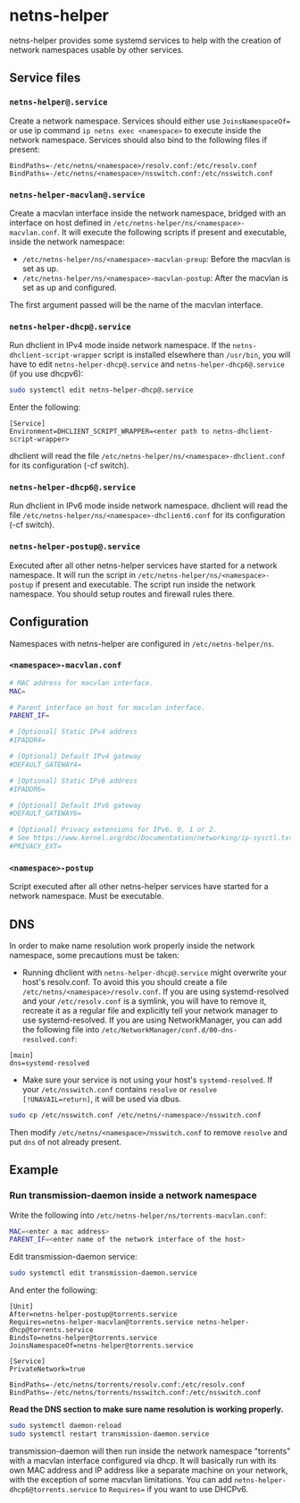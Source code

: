 netns-helper
==============================

netns-helper provides some systemd services to help with the creation of network namespaces usable by other services.

## Service files

### `netns-helper@.service`

Create a network namespace. Services should either use `JoinsNamespaceOf=` or use ip command `ip netns exec <namespace>` to execute inside the network namespace. Services should also bind to the following files if present:

```
BindPaths=-/etc/netns/<namespace>/resolv.conf:/etc/resolv.conf
BindPaths=-/etc/netns/<namespace>/nsswitch.conf:/etc/nsswitch.conf
```

### `netns-helper-macvlan@.service`

Create a macvlan interface inside the network namespace, bridged with an interface on host defined in `/etc/netns-helper/ns/<namespace>-macvlan.conf`. It will execute the following scripts if present and executable, inside the network namespace:

* `/etc/netns-helper/ns/<namespace>-macvlan-preup`: Before the macvlan is set as up.
* `/etc/netns-helper/ns/<namespace>-macvlan-postup`: After the macvlan is set as up and configured.

The first argument passed will be the name of the macvlan interface.

### `netns-helper-dhcp@.service`

Run dhclient in IPv4 mode inside network namespace. If the `netns-dhclient-script-wrapper` script is installed elsewhere than `/usr/bin`, you will have to edit `netns-helper-dhcp@.service` and `netns-helper-dhcp6@.service` (if you use dhcpv6):

```sh
sudo systemctl edit netns-helper-dhcp@.service
```

Enter the following:
```
[Service]
Environment=DHCLIENT_SCRIPT_WRAPPER=<enter path to netns-dhclient-script-wrapper>
```

dhclient will read the file `/etc/netns-helper/ns/<namespace>-dhclient.conf` for its configuration (-cf switch).

### `netns-helper-dhcp6@.service`

Run dhclient in IPv6 mode inside network namespace. dhclient will read the file `/etc/netns-helper/ns/<namespace>-dhclient6.conf` for its configuration (-cf switch).

### `netns-helper-postup@.service`

Executed after all other netns-helper services have started for a network namespace. It will run the script in `/etc/netns-helper/ns/<namespace>-postup` if present and executable. The script run inside the network namespace. You should setup routes and firewall rules there.

## Configuration

Namespaces with netns-helper are configured in `/etc/netns-helper/ns`.

### `<namespace>-macvlan.conf`

```sh
# MAC address for macvlan interface.
MAC=

# Parent interface on host for macvlan interface.
PARENT_IF=

# [Optional] Static IPv4 address
#IPADDR4=

# [Optional] Default IPv4 gateway
#DEFAULT_GATEWAY4=

# [Optional] Static IPv6 address
#IPADDR6=

# [Optional] Default IPv6 gateway
#DEFAULT_GATEWAY6=

# [Optional] Privacy extensions for IPv6. 0, 1 or 2.
# See https://www.kernel.org/doc/Documentation/networking/ip-sysctl.txt `use_tempaddr`.
#PRIVACY_EXT=
```

### `<namespace>-postup`

Script executed after all other netns-helper services have started for a network namespace. Must be executable.

## DNS

In order to make name resolution work properly inside the network namespace, some precautions must be taken:

* Running dhclient with `netns-helper-dhcp@.service` might overwrite your host's resolv.conf. To avoid this you should create a file `/etc/netns/<namespace>/resolv.conf`. If you are using systemd-resolved and your `/etc/resolv.conf` is a symlink, you will have to remove it, recreate it as a regular file and explicitly tell your network manager to use systemd-resolved. If you are using NetworkManager, you can add the following file into `/etc/NetworkManager/conf.d/00-dns-resolved.conf`:

```
[main]
dns=systemd-resolved
```

* Make sure your service is not using your host's `systemd-resolved`. If your `/etc/nsswitch.conf` contains `resolve` or `resolve [!UNAVAIL=return]`, it will be used via dbus.

```sh
sudo cp /etc/nsswitch.conf /etc/netns/<namespace>/nsswitch.conf
```

Then modify `/etc/netns/<namespace>/nsswitch.conf` to remove `resolve` and put `dns` of not already present.

## Example

### Run transmission-daemon inside a network namespace

Write the following into `/etc/netns-helper/ns/torrents-macvlan.conf`:

```sh
MAC=<enter a mac address>
PARENT_IF=<enter name of the network interface of the host>
```

Edit transmission-daemon service:

```sh
sudo systemctl edit transmission-daemon.service
```

And enter the following:

```
[Unit]
After=netns-helper-postup@torrents.service
Requires=netns-helper-macvlan@torrents.service netns-helper-dhcp@torrents.service
BindsTo=netns-helper@torrents.service
JoinsNamespaceOf=netns-helper@torrents.service

[Service]
PrivateNetwork=true

BindPaths=-/etc/netns/torrents/resolv.conf:/etc/resolv.conf
BindPaths=-/etc/netns/torrents/nsswitch.conf:/etc/nsswitch.conf
```

**Read the DNS section to make sure name resolution is working properly.**

```sh
sudo systemctl daemon-reload
sudo systemctl restart transmission-daemon.service
```

transmission-daemon will then run inside the network namespace "torrents" with a macvlan interface configured via dhcp. It will basically run with its own MAC address and IP address like a separate machine on your network, with the exception of some macvlan limitations. You can add `netns-helper-dhcp6@torrents.service` to `Requires=` if you want to use DHCPv6.

